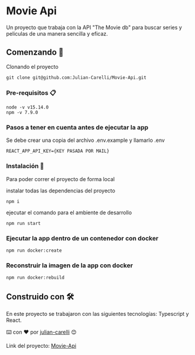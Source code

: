 # Movie Api

Un proyecto que trabaja con la API "The Movie db" para buscar series y peliculas de una manera sencilla y eficaz. 

## Comenzando 🚀

Clonando el proyecto

```
git clone git@github.com:Julian-Carelli/Movie-Api.git
```

### Pre-requisitos 📋

```
node -v v15.14.0
npm -v 7.9.0
```

### Pasos a tener en cuenta antes de ejecutar la app

Se debe crear una copia del archivo .env.example y llamarlo .env

```
REACT_APP_API_KEY={KEY PASADA POR MAIL}
```

### Instalación 🔧

Para poder correr el proyecto de forma local

instalar todas las dependencias del proyecto

```
npm i
```

ejecutar el comando para el ambiente de desarrollo

```
npm run start
```

### Ejecutar la app dentro de un contenedor con docker

```
npm run docker:create
```

### Reconstruir la imagen de la app con docker

```
npm run docker:rebuild
```

## Construido con 🛠️

En este proyecto se trabajaron con las siguientes tecnologías: Typescript y React.


⌨️ con ❤️ por [julian-carelli](https://github.com/julian-carelli) 😊

Link del proyecto: [Movie-Api](https://julian-carelli.github.io/Movie-Api/)



